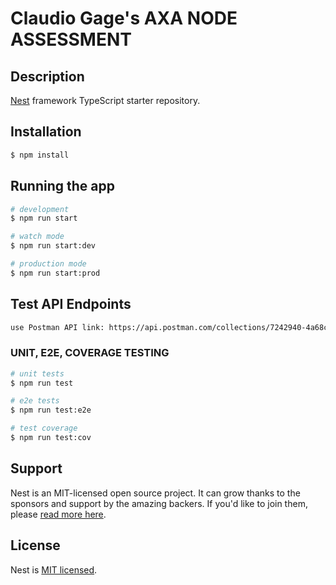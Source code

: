 # Claudio Gage's AXA NODE ASSESSMENT

## Description

[Nest](https://github.com/nestjs/nest) framework TypeScript starter repository.

## Installation

```bash
$ npm install
```

## Running the app

```bash
# development
$ npm run start

# watch mode
$ npm run start:dev

# production mode
$ npm run start:prod
```

## Test API Endpoints

```bash
use Postman API link: https://api.postman.com/collections/7242940-4a68ca9c-1967-42e3-858f-69c39a220342?access_key=
```


### UNIT, E2E, COVERAGE TESTING

```bash
# unit tests
$ npm run test

# e2e tests
$ npm run test:e2e

# test coverage
$ npm run test:cov
```

## Support

Nest is an MIT-licensed open source project. It can grow thanks to the sponsors and support by the amazing backers. If you'd like to join them, please [read more here](https://docs.nestjs.com/support).

## License

Nest is [MIT licensed](LICENSE).
